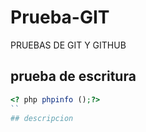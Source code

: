 # Prueba-GIT
PRUEBAS DE GIT Y GITHUB

## prueba de escritura 
``` php
<? php phpinfo ();?>
``
## descripcion
